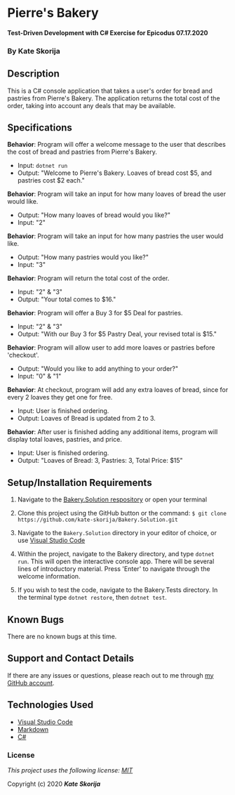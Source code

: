 # Pierre's Bakery

#### Test-Driven Development with C# Exercise for Epicodus 07.17.2020

### By Kate Skorija

## Description

This is a C# console application that takes a user's order for bread and pastries from Pierre's Bakery. The application returns the total cost of the order, taking into account any deals that may be available.

## Specifications

**Behavior**: Program will offer a welcome message to the user that describes the cost of bread and pastries from Pierre's Bakery.
  * Input: `dotnet run`
  * Output: "Welcome to Pierre's Bakery. Loaves of bread cost $5, and pastries cost $2 each."

**Behavior**: Program will take an input for how many loaves of bread the user would like.
  * Output: "How many loaves of bread would you like?"
  * Input: "2"

**Behavior**: Program will take an input for how many pastries the user would like.
  * Output: "How many pastries would you like?"
  * Input: "3"

**Behavior**: Program will return the total cost of the order.
  * Input: "2" & "3"
  * Output: "Your total comes to $16."

**Behavior**: Program will offer a Buy 3 for $5 Deal for pastries.
  * Input: "2" & "3"
  * Output: "With our Buy 3 for $5 Pastry Deal, your revised total is $15."

**Behavior**: Program will allow user to add more loaves or pastries before 'checkout'.
  * Output: "Would you like to add anything to your order?"
  * Input: "0" & "1"

**Behavior**: At checkout, program will add any extra loaves of bread, since for every 2 loaves they get one for free.
  * Input: User is finished ordering.
  * Output: Loaves of Bread is updated from 2 to 3. 

**Behavior**: After user is finished adding any additional items, program will display total loaves, pastries, and price.
  * Input: User is finished ordering.
  * Output: "Loaves of Bread: 3, Pastries: 3, Total Price: $15"


## Setup/Installation Requirements

1.  Navigate to the [Bakery.Solution respository](https://github.com/kate-skorija/Bakery.Solution) or open your terminal

2. Clone this project using the GitHub button or the command:
`$ git clone https://github.com/kate-skorija/Bakery.Solution.git`

3. Navigate to the `Bakery.Solution` directory in your editor of choice, or use [Visual Studio Code](https://code.visualstudio.com/)

5. Within the project, navigate to the Bakery directory, and type `dotnet run`. This will open the interactive console app. There will be several lines of introductory material. Press 'Enter' to navigate through the welcome information.

6. If you wish to test the code, navigate to the Bakery.Tests directory. In the terminal type `dotnet restore`, then `dotnet test`.

## Known Bugs

There are no known bugs at this time.

## Support and Contact Details

If there are any issues or questions, please reach out to me through [my GitHub account](https://github.com/kate-skorija).

## Technologies Used

*  [Visual Studio Code](https://code.visualstudio.com/)
*  [Markdown](https://daringfireball.net/projects/markdown/)
*  [C#](https://docs.microsoft.com/en-us/dotnet/csharp/)

### License

*This project uses the following license: [MIT](https://opensource.org/licenses/MIT)*

Copyright (c) 2020 **_Kate Skorija_** 
